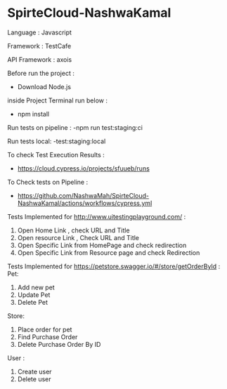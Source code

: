 # SpirteCloud-NashwaKamal
 Language : Javascript

 Framework : TestCafe

 API Framework : axois

Before run the project :

 - Download Node.js

inside Project Terminal run below :

- npm install 

Run tests on pipeline : 
-npm run test:staging:ci

Run tests local:
-test:staging:local

To check Test Execution Results :
- https://cloud.cypress.io/projects/sfuueb/runs 

To Check tests on Pipeline : 
- https://github.com/NashwaMah/SpirteCloud-NashwaKamal/actions/workflows/cypress.yml

Tests Implemented for http://www.uitestingplayground.com/ :

1. Open Home Link , check URL and Title
2. Open resource Link , Check URL and Title 
3. Open Specific Link from HomePage and check redirection 
4. Open Specific Link from Resource page and check Redirection 


Tests Implemented for https://petstore.swagger.io/#/store/getOrderById :
Pet:
1. Add new pet
2. Update Pet
3. Delete Pet 


Store:
1. Place order for pet 
2. Find Purchase Order
3. Delete Purchase Order By ID


User :
1. Create user 
2. Delete user
